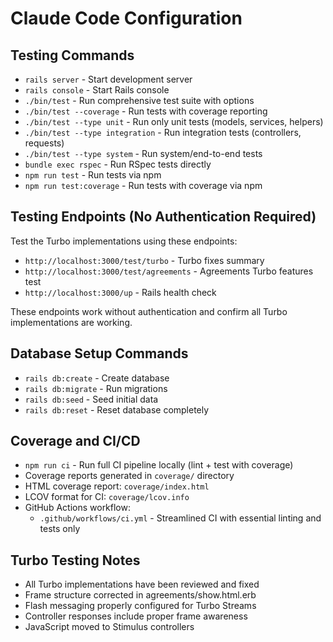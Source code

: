 # Claude Code Configuration

## Testing Commands
- `rails server` - Start development server
- `rails console` - Start Rails console
- `./bin/test` - Run comprehensive test suite with options
- `./bin/test --coverage` - Run tests with coverage reporting
- `./bin/test --type unit` - Run only unit tests (models, services, helpers)
- `./bin/test --type integration` - Run integration tests (controllers, requests)
- `./bin/test --type system` - Run system/end-to-end tests
- `bundle exec rspec` - Run RSpec tests directly
- `npm run test` - Run tests via npm
- `npm run test:coverage` - Run tests with coverage via npm

## Testing Endpoints (No Authentication Required)

Test the Turbo implementations using these endpoints:
- `http://localhost:3000/test/turbo` - Turbo fixes summary
- `http://localhost:3000/test/agreements` - Agreements Turbo features test
- `http://localhost:3000/up` - Rails health check

These endpoints work without authentication and confirm all Turbo implementations are working.

## Database Setup Commands
- `rails db:create` - Create database
- `rails db:migrate` - Run migrations
- `rails db:seed` - Seed initial data
- `rails db:reset` - Reset database completely

## Coverage and CI/CD
- `npm run ci` - Run full CI pipeline locally (lint + test with coverage)
- Coverage reports generated in `coverage/` directory
- HTML coverage report: `coverage/index.html`
- LCOV format for CI: `coverage/lcov.info`
- GitHub Actions workflow:
  - `.github/workflows/ci.yml` - Streamlined CI with essential linting and tests only

## Turbo Testing Notes
- All Turbo implementations have been reviewed and fixed
- Frame structure corrected in agreements/show.html.erb
- Flash messaging properly configured for Turbo Streams
- Controller responses include proper frame awareness
- JavaScript moved to Stimulus controllers